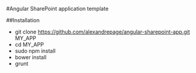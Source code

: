 #Angular SharePoint application template


##Installation
- git clone https://github.com/alexandrepage/angular-sharepoint-app.git MY_APP
- cd MY_APP
- sudo npm install
- bower install
- grunt 